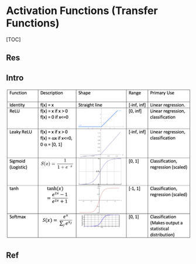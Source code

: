 # Activation Functions (Transfer Functions)

[TOC]



## Res


## Intro
![](../../../../../../../../Assets/Pics/Screenshot%202023-05-14%20at%205.13.34%20PM.png)


## Ref


